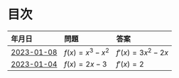 # 目次
| 年月日 | 問題 | 答案 |
|:---|:---|:---|
| [2023-01-08](2023-01-08.md) | $f(x) = x^3 - x^2$ | $f'(x) = 3x^2 - 2x$ |
| [2023-01-04](2023-01-04.md) | $f(x) = 2x -3$ | $f'(x) = 2$ |
